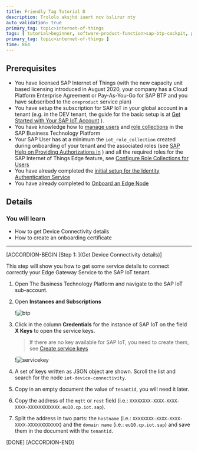 ```yaml
---
title: Friendly Tag Tutorial D
description: Trololo aksjhd iuert ncv bslirur nty
auto_validation: true
primary_tag: topic>internet-of-things
tags: [ tutorial>beginner, software-product-function>sap-btp-cockpit, products>sap-business-technology-platform, products>sap-btp--cloud-foundry-environment, tutorial>license
primary_tag: topic>internet-of-things ]
time: 864
---
```

## Prerequisites
 -   You have licensed SAP Internet of Things (with the new capacity unit based licensing introduced in August 2020, your company has a Cloud Platform Enterprise Agreement or Pay-As-You-Go for SAP BTP and you have subscribed to the `oneproduct` service plan)
 -   You have setup the subscription for SAP IoT in your global account in a tenant (e.g. in the DEV tenant, the guide for the basic setup is at [Get Started with Your SAP IoT Account](https://help.sap.com/viewer/195126f4601945cba0886cbbcbf3d364/latest/en-US/bfe6a46a13d14222949072bf330ff2f4.html) ).
 - You have knowledge how to [manage users](https://help.sap.com/viewer/65de2977205c403bbc107264b8eccf4b/Cloud/en-US/a3bc7e863ac54c23ab856863b681c9f8.html) and [role collections](https://help.sap.com/viewer/65de2977205c403bbc107264b8eccf4b/Cloud/en-US/9e1bf57130ef466e8017eab298b40e5e.html) in the SAP Business Technology Platform
 - Your SAP User has at a minimum the `iot_role_collection` created during onboarding of your tenant and the associated roles (see [SAP Help on Providing Authorizations in](https://help.sap.com/viewer/195126f4601945cba0886cbbcbf3d364/latest/en-US/2810dd61e0a8446d839c936f341ec46d.html) ) and all the required roles for the SAP Internet of Things Edge feature, see [Configure Role Collections for Users](https://help.sap.com/viewer/247022ddd1744053af376344471c0821/2109b/en-US/7e0ddf3d1ef24a42b68cd75fc526302c.html#5f0427eab54d467bb18871ce0d41e862.html)
 -   You have already completed the [initial setup for the Identity Authentication Service](https://help.sap.com/viewer/6d6d63354d1242d185ab4830fc04feb1/Cloud/en-US/31af7da133874e199a7df1d42905241b.html)
 -   You have already completed to [Onboard an Edge Node](iot-edge-onboard-node)

## Details
### You will learn
  - How to get Device Connectivity details
  - How to create an onboarding certificate

---

[ACCORDION-BEGIN [Step 1: ](Get Device Connectivity details)]

This step will show you how to get some service details to connect correctly your Edge Gateway Service to the SAP IoT tenant.

1.  Open The Business Technology Platform and navigate to the SAP IoT sub-account.

2.  Open **Instances and Subscriptions**

    !![btp](btp.png)

3.  Click in the column **Credentials** for the instance of SAP IoT on the field **X Keys** to open the service keys.

    > If there are no key available for SAP IoT, you need to create them, see [Create service keys](https://help.sap.com/viewer/65de2977205c403bbc107264b8eccf4b/Cloud/en-US/cdf4f200db3e4c248fa67401937b2f78.html)

    !![servicekey](servicekey.png)

4.  A set of keys written as JSON object are shown. Scroll the list and search for the node `iot-device-connectivity`.

5.  Copy in an empty document the value of `tenantid`, you will need it later.

6.  Copy the address of the `mqtt` or `rest` field (i.e.: `XXXXXXXX-XXXX-XXXX-XXXX-XXXXXXXXXXXX.eu10.cp.iot.sap`).

7.  Split the address in two parts: the `hostname` (i.e.: `XXXXXXXX-XXXX-XXXX-XXXX-XXXXXXXXXXXX`) and the `domain name` (i.e.: `eu10.cp.iot.sap`) and save them in the document with the `tenantid`.

[DONE]
[ACCORDION-END]
